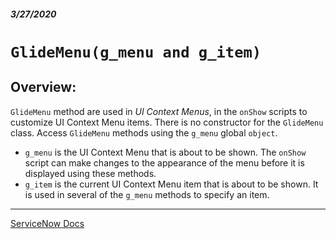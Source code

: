 ##### 3/27/2020
# `GlideMenu(g_menu and g_item)`
## Overview:
`GlideMenu` method are used in _UI Context Menus_, in the `onShow` scripts to customize UI Context Menu items.  There is no constructor for the `GlideMenu` class.  Access `GlideMenu` methods using the `g_menu` global `object`.
  * `g_menu` is the UI Context Menu that is about to be shown.  The `onShow` script can make changes to the appearance of the menu before it is displayed using these methods.
  * `g_item` is the current UI Context Menu item that is about to be shown.  It is used in several of the `g_menu` methods to specify an item.

---

[ServiceNow Docs](https://developer.servicenow.com/dev.do#!/reference/api/newyork/client/c_GlideMenuAPI)